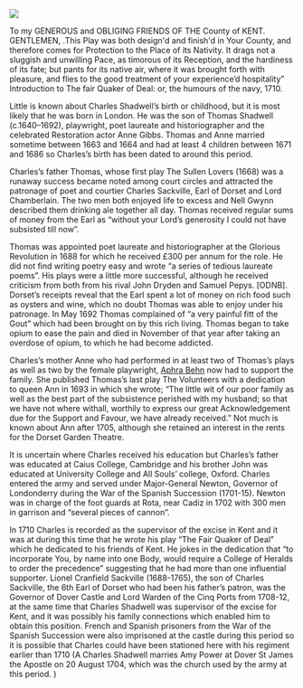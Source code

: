 <a href="https://dev.visual-essays.app"><img src="https://dev-visual-essays.netlify.app/images/ve-button.png"></a>
<param ve-config title="Charles Shadwell.(1670-5? – 1726) " author="Michelle Crowther" layout="vtl" 
banner="/images/banners/18c.jpg">

<!-- Kent with map centered at Canterbury -->
<param ve-map center="Q29303" zoom="10">



To my GENEROUS and OBLIGING FRIENDS OF THE County of KENT.
GENTLEMEN, .This Play was both design'd and finish'd in Your County, and therefore comes for Protection to the Place of its Nativity. It drags not a sluggish and unwilling Pace, as timorous of its Reception, and the hardiness of its fate; but pants for its native air, where it was brought forth with pleasure, and flies to the good treatment of your experience’d hospitality” Introduction to The fair Quaker of Deal: or, the humours of the navy, 1710.

Little is known about Charles Shadwell’s birth or childhood, but it is most likely that he was born in London. He was the son of Thomas Shadwell (c.1640–1692), playwright, poet laureate and historiographer and the celebrated Restoration actor Anne Gibbs.  Thomas and Anne married sometime between 1663 and 1664  and had at least 4 children between 1671 and 1686 so Charles’s birth has been dated to around this period.  

Charles’s father Thomas, whose first play The Sullen Lovers (1668) was a runaway success became noted among court circles and attracted the patronage of poet and courtier Charles Sackville, Earl of Dorset and Lord Chamberlain.  The two men both enjoyed life to excess and Nell Gwynn described them drinking ale together all day. Thomas received regular sums of money from the Earl as “without your Lord’s generosity I could not have subsisted till now”. 

Thomas was appointed poet laureate and historiographer at the Glorious Revolution in 1688 for which he received £300 per annum for the role. He did not find writing poetry easy and wrote “a series of tedious laureate poems”.  His plays were a little more successful, although he received criticism from both from his rival John Dryden and Samuel Pepys. [ODNB]. Dorset’s receipts reveal that the Earl spent a lot of money on rich food such as oysters and wine, which no doubt Thomas was able to enjoy under his patronage. In May 1692 Thomas complained of “a very painful fitt of the Gout” which had been brought on by this rich living. Thomas began to take opium to ease the pain and died in November of that year after taking an overdose of opium, to which he had become addicted.   

Charles’s mother Anne who had performed in at least two of Thomas’s plays as well as two by the female playwright, [Aphra Behn](/18c/17c-behn-biography) now had to support the family. She published Thomas’s last play The Volunteers with a dedication to queen  Ann in 1693 in which she wrote; “The little wit of our poor family as well as the best part of the subsistence perished with my husband; so that we have not where withall, worthily to express our great Acknowledgement due for the Support and Favour, we have already received.” Not much is known about Ann after 1705, although she retained an interest in the rents for the Dorset Garden Theatre.

It is uncertain where Charles received his education but Charles’s father was educated at Caius College, Cambridge and his brother John was educated at University College and All Souls’ college, Oxford. Charles entered the army and served under Major-General Newton, Governor of Londonderry during the War of the Spanish Succession (1701-15). Newton was in charge of the foot guards at Rota, near Cadiz in 1702 with 300 men in garrison and “several pieces of cannon”. 

In 1710 Charles is recorded as the supervisor of the excise in Kent and it was at during this time that he wrote his play “The Fair Quaker of Deal” which he dedicated to his friends of Kent. He jokes in the dedication that “to incorporate You, by name into one Body, would require a College of Heralds to order the precedence” suggesting that he had more than one influential supporter. Lionel Cranfield Sackville (1688-1765), the son of Charles Sackville, the 6th Earl of Dorset who had been his father’s patron, was the Governor of Dover Castle and Lord Warden of the Cinq Ports from 1708-12, at the same time that Charles Shadwell was supervisor of the excise for Kent, and it was possibly his family connections which enabled him to obtain this position. French and Spanish prisoners from the War of the Spanish Succession were also imprisoned at the castle during this period so it is possible that Charles could have been stationed here with his regiment earlier than 1710 (A Charles Shadwell marries Amy Power at Dover St James the Apostle on 20 August 1704, which was the church used by the army at this period. )
